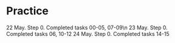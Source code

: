 # Practice
22 May. Step 0. Completed tasks 00-05, 07-09\n
23 May. Step 0. Completed tasks 06, 10-12
24 May. Step 0. Completed tasks 14-15
